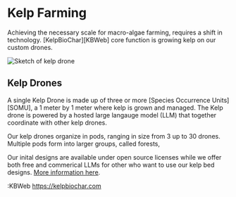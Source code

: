 # Kelp Farming
Achieving the necessary scale for macro-algae farming, 
requires a shift in technology. [KelpBioChar][KBWeb]
core function is growing kelp on our custom drones. 

![Sketch of kelp drone]()

## Kelp Drones
A single Kelp Drone is made up of three or more [Species Occurrence Units][SOMU],
a 1 meter by 1 meter where kelp is grown and managed. The Kelp drone is
powered by a hosted large langauge model (LLM) that together coordinate with
other kelp drones.

Our kelp drones organize in pods, ranging in size from 3 up 
to 30 drones. Multiple pods form into larger groups, called forests,

Our inital designs are available under open source licenses while
we offer both free and commerical LLMs for other who want to use our 
kelp bed designs. [More information here]().

:KBWeb https://kelpbiochar.com